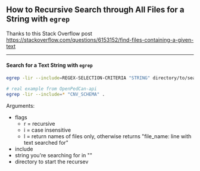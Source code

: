 ## How to Recursive Search through All Files for a String with `egrep`

Thanks to this Stack Overflow post <https://stackoverflow.com/questions/6153152/find-files-containing-a-given-text>

---

#### Search for a Text String with `egrep`

```bash
egrep -lir --include=REGEX-SELECTION-CRITERIA "STRING" directory/to/search/

# real example from OpenPedCan-api
egrep -lir --include=* "CNV_SCHEMA" .
```

Arguments:
- flags
  - r = recursive
  - i = case insensitive
  - l = return names of files only, otherwise returns "file_name: line with text searched for"
- include
- string you're searching for in ""
- directory to start the recursev
